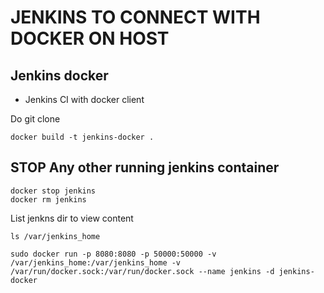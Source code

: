# JENKINS TO CONNECT WITH DOCKER ON HOST

## Jenkins docker
* Jenkins CI with docker client


Do git clone

```
docker build -t jenkins-docker .
```
## STOP Any other running jenkins container
```
docker stop jenkins
docker rm jenkins
```

List jenkns dir to view content
```
ls /var/jenkins_home
```

```
sudo docker run -p 8080:8080 -p 50000:50000 -v /var/jenkins_home:/var/jenkins_home -v /var/run/docker.sock:/var/run/docker.sock --name jenkins -d jenkins-docker
```
